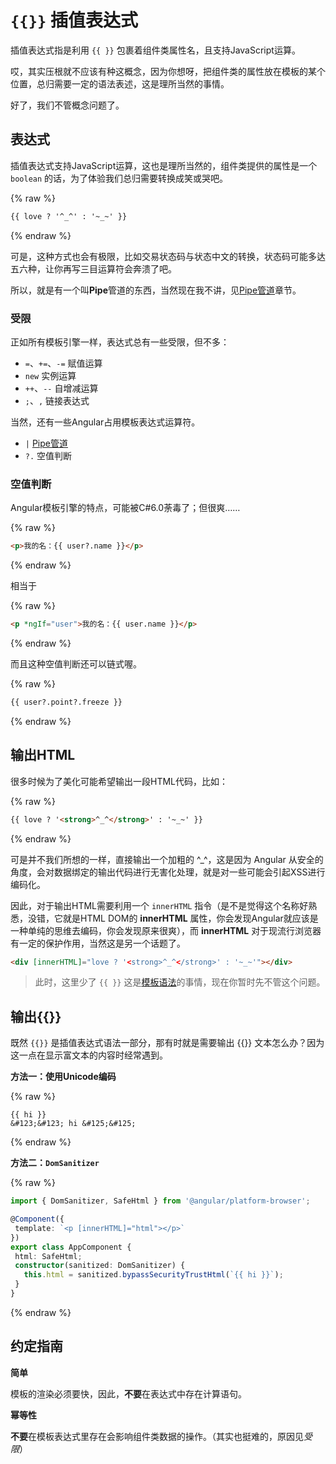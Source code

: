 # `{{}}` 插值表达式

插值表达式指是利用 `{{ }}` 包裹着组件类属性名，且支持JavaScript运算。

哎，其实压根就不应该有种这概念，因为你想呀，把组件类的属性放在模板的某个位置，总归需要一定的语法表述，这是理所当然的事情。

好了，我们不管概念问题了。

## 表达式

插值表达式支持JavaScript运算，这也是理所当然的，组件类提供的属性是一个 `boolean` 的话，为了体验我们总归需要转换成笑或哭吧。

{% raw %}
 ```html
{{ love ? '^_^' : '~_~' }}
``` 
{% endraw %}

可是，这种方式也会有极限，比如交易状态码与状态中文的转换，状态码可能多达五六种，让你再写三目运算符会奔溃了吧。

所以，就是有一个叫**Pipe**管道的东西，当然现在我不讲，见[Pipe管道](component/pipe.md)章节。

### 受限

正如所有模板引擎一样，表达式总有一些受限，但不多：

+ `=`、`+=`、`-=` 赋值运算
+ `new` 实例运算
+ `++`、`--` 自增减运算
+ `;`、`,` 链接表达式

当然，还有一些Angular占用模板表达式运算符。

+ `|` [Pipe管道](../pipe.md)
+ `?.` 空值判断

### 空值判断

Angular模板引擎的特点，可能被C#6.0荼毒了；但很爽……

{% raw %}
 ```html
<p>我的名：{{ user?.name }}</p>
``` 
{% endraw %}

相当于

{% raw %}
 ```html
<p *ngIf="user">我的名：{{ user.name }}</p>
``` 
{% endraw %}

而且这种空值判断还可以链式喔。

{% raw %}
 ```html
{{ user?.point?.freeze }}
``` 
{% endraw %}

## 输出HTML

很多时候为了美化可能希望输出一段HTML代码，比如：

{% raw %}
 ```html
{{ love ? '<strong>^_^</strong>' : '~_~' }}
``` 
{% endraw %}

可是并不我们所想的一样，直接输出一个加粗的 ^_^，这是因为 Angular 从安全的角度，会对数据绑定的输出代码进行无害化处理，就是对一些可能会引起XSS进行编码化。

因此，对于输出HTML需要利用一个 `innerHTML` 指令（是不是觉得这个名称好熟悉，没错，它就是HTML DOM的 **innerHTML** 属性，你会发现Angular就应该是一种单纯的思维去编码，你会发现原来很爽），而 **innerHTML** 对于现流行浏览器有一定的保护作用，当然这是另一个话题了。

```html
<div [innerHTML]="love ? '<strong>^_^</strong>' : '~_~'"></div>
```

> 此时，这里少了 `{{ }}` 这是[模板语法](template.md)的事情，现在你暂时先不管这个问题。

## 输出{{}}

既然 `{{}}` 是插值表达式语法一部分，那有时就是需要输出 {{}} 文本怎么办？因为这一点在显示富文本的内容时经常遇到。

**方法一：使用Unicode编码**

{% raw %}
 ```
{{ hi }}
&#123;&#123; hi &#125;&#125;
``` 
{% endraw %}

**方法二：`DomSanitizer`**

{% raw %}
 ```typescript
import { DomSanitizer, SafeHtml } from '@angular/platform-browser';

@Component({
  template: `<p [innerHTML]="html"></p>`
})
export class AppComponent {
  html: SafeHtml;
  constructor(sanitized: DomSanitizer) { 
    this.html = sanitized.bypassSecurityTrustHtml(`{{ hi }}`);
  }
}
``` 
{% endraw %}

## 约定指南

**简单**

模板的渲染必须要快，因此，**不要**在表达式中存在计算语句。

**幂等性**

**不要**在模板表达式里存在会影响组件类数据的操作。（其实也挺难的，原因见*受限*）